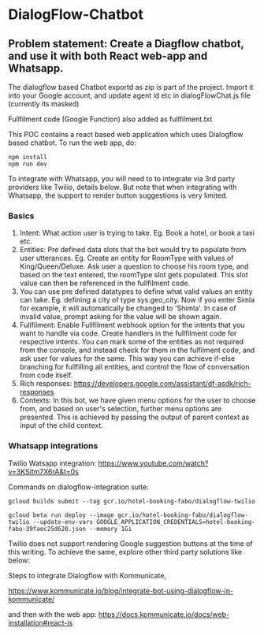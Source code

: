 # DialogFlow-Chatbot

## Problem statement: Create a Diagflow chatbot, and use it with both React web-app and Whatsapp.

The dialogflow based Chatbot exportd as zip is part of the project. 
Import it into your Google account, and update agent id etc in dialogFlowChat.js file (currently its masked)

Fullfilment code (Google Function) also added as fullfilment.txt

This POC contains a react based web application which uses Dialogflow based chatbot. To run the web app, do:
```
npm install
npm run dev
```

To integrate with Whatsapp, you will need to to integrate via 3rd party providers like Twilio, details below.
But note that when integrating with Whatsapp, the support to render button suggestions is very limited.

### Basics
1. Intent: What action user is trying to take. Eg. Book a hotel, or book a taxi etc.
2. Entities: Pre defined data slots that the bot would try to populate from user utterances. 
Eg. Create an entity for RoomType with values of King/Queen/Deluxe. Ask user a question to choose his room type, and
based on the text entered, the roomType slot gets populated. This slot value can then be referenced in the fullfilment code. 
3. You can use pre defined datatypes to define what valid values an entity can take. Eg. defining a city of type 
sys.geo_city. Now if you enter Simla for example, it will automatically be changed to 'Shimla'. In case of invalid value,
 prompt asking for the value will be shown again.
4. Fullfilment: Enable Fullfilment webhook option for the intents that you want to handle via code. 
Create handlers in the fullfilment code for respective intents. You can mark some of the entities as not required from 
the console, and instead check for them in the fulfilment code, and ask user for values for the same.
This way you can achieve if-else branching for fullfilling all entities, and control the flow of conversation from code itself.
5. Rich responses: https://developers.google.com/assistant/df-asdk/rich-responses
6. Contexts: In this bot, we have given menu options for the user to choose from, and based on user's selection, further menu options 
are presented. This is achieved by passing the output of parent context as input of the child context.

### Whatsapp integrations

Twilio Watsapp integration:
https://www.youtube.com/watch?v=3KSitm7X6rA&t=0s

Commands on dialogflow-integration suite:
```
gcloud builds submit --tag gcr.io/hotel-booking-fabo/dialogflow-twilio

gcloud beta run deploy --image gcr.io/hotel-booking-fabo/dialogflow-twilio --update-env-vars GOOGLE_APPLICATION_CREDENTIALS=hotel-booking-fabo-39faec25d620.json --memory 1Gi
```

Twilio does not support rendering Google suggestion buttons at the time of this writing. 
To achieve the same, explore other third party solutions like below:

Steps to integrate Dialogflow with Kommunicate, 

https://www.kommunicate.io/blog/integrate-bot-using-dialogflow-in-kommunicate/

and then with the web app:
https://docs.kommunicate.io/docs/web-installation#react-js





